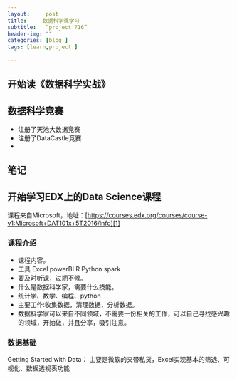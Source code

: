 ```yaml
---
layout:     post
title:     数据科学课学习
subtitle:   “project 716”
header-img: ""
categories: [blog ]
tags: [learn,project ]
 
---
```


## 开始读《数据科学实战》

## 数据科学竞赛
- 注册了天池大数据竞赛
- 注册了DataCastle竞赛
- 
## 笔记

## 开始学习EDX上的Data Science课程
课程来自Microsoft，地址：[https://courses.edx.org/courses/course-v1:Microsoft+DAT101x+5T2016/info][1]

### 课程介绍
- 课程内容。
- 工具 Excel powerBI R Python spark
- 要及时听课，过期不候。
- 什么是数据科学家，需要什么技能。
- 统计学、数学、编程、python
- 主要工作:收集数据，清理数据，分析数据。
- 数据科学家可以来自不同领域，不需要一份相关的工作，可以自己寻找感兴趣的领域，开始做，并且分享，吸引注意。

### 数据基础
Getting Started with Data：
主要是微软的夹带私货，Excel实现基本的筛选、可视化、数据透视表功能

[1]:	https://courses.edx.org/courses/course-v1:Microsoft+DAT101x+5T2016/info